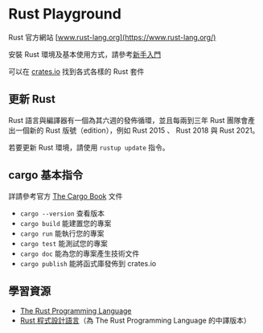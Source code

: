 # Rust Playground

Rust 官方網站 [www.rust-lang.org](https://www.rust-lang.org/)

安裝 Rust 環境及基本使用方式，請參考[新手入門](https://www.rust-lang.org/zh-TW/learn/get-started)

可以在 [crates.io](https://crates.io/) 找到各式各樣的 Rust 套件

## 更新 Rust

Rust 語言與編譯器有一個為其六週的發佈循環，並且每兩到三年 Rust 團隊會產出一個新的 Rust 版號（edition），例如 Rust 2015 、 Rust 2018 與 Rust 2021。

若要更新 Rust 環境，請使用 `rustup update` 指令。

## cargo 基本指令

詳請參考官方 [The Cargo Book](https://doc.rust-lang.org/cargo/index.html) 文件

- `cargo --version` 查看版本
- `cargo build` 能建置您的專案
- `cargo run` 能執行您的專案
- `cargo test` 能測試您的專案
- `cargo doc` 能為您的專案產生技術文件
- `cargo publish` 能將函式庫發佈到 crates.io

## 學習資源

- [The Rust Programming Language](https://doc.rust-lang.org/book/)
- [Rust 程式設計語言](https://rust-lang.tw/book-tw/)（為 The Rust Programming Language 的中譯版本）
